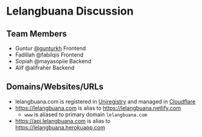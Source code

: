 # Lelangbuana Discussion

## Team Members

- Guntur [@gunturkh](https://github.com/gunturkh) Frontend
- Fadillah @fabilqis Frontend
- Sopiah @mayasopiie Backend
- Alif @alifraher Backend

## Domains/Websites/URLs

- lelangbuana.com is registered in [Uniregistry](https://uniregistry.com/account/manage/edit/6017553) and managed in [Cloudflare](https://dash.cloudflare.com/c593cb048a728909b36027de20655a03/lelangbuana.com/dns)
- https://lelangbuana.com is alias to https://lelangbuana.netlify.com
  - `www` is aliased to primary domain `lelangbuana.com`
- https://api.lelangbuana.com is alias to https://lelangbuana.herokuapp.com
